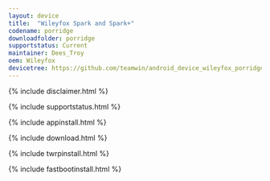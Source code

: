 ```yaml
---
layout: device
title:  "Wileyfox Spark and Spark+"
codename: porridge
downloadfolder: porridge
supportstatus: Current
maintainer: Dees_Troy
oem: Wileyfox
devicetree: https://github.com/teamwin/android_device_wileyfox_porridge
---
```


{% include disclaimer.html %}

{% include supportstatus.html %}

{% include appinstall.html %}

{% include download.html %}

{% include twrpinstall.html %}

{% include fastbootinstall.html %}
